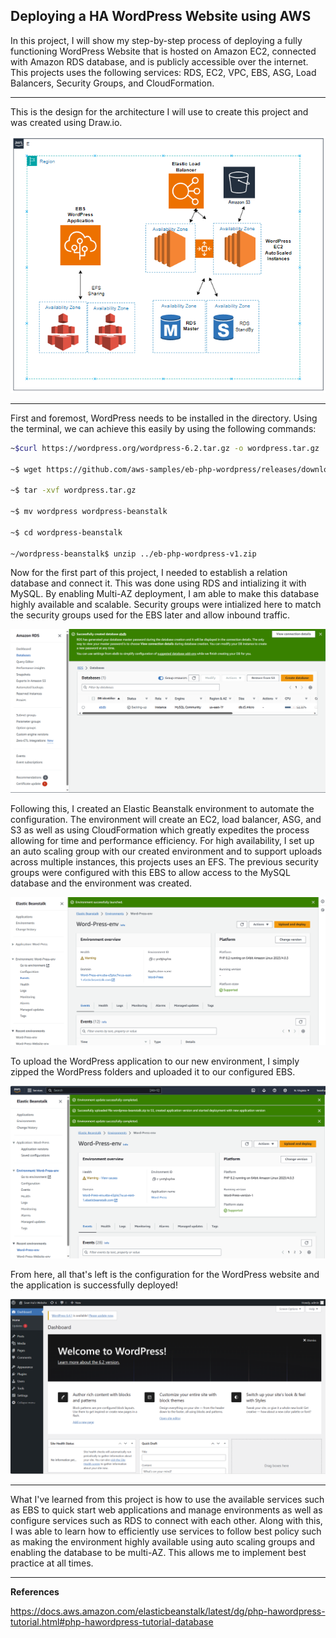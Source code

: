 ## Deploying a HA WordPress Website using AWS

In this project, I will show my step-by-step process of deploying a fully functioning WordPress Website that is hosted on Amazon EC2, connected with Amazon RDS database, and is publicly accessible over the internet. This projects uses the following services: RDS, EC2, VPC, EBS, ASG, Load Balancers, Security Groups, and CloudFormation.

------
This is the design for the architecture I will use to create this project and was created using Draw.io.

![alt text](https://github.com/Seanhui2000/AWS-Projects/blob/main/word-press/Screenshots/Word-Press-Architectures.PNG)


------
First and foremost, WordPress needs to be installed in the directory.  Using the terminal, we can achieve this easily by using the following commands:
```bash
~$curl https://wordpress.org/wordpress-6.2.tar.gz -o wordpress.tar.gz

~$ wget https://github.com/aws-samples/eb-php-wordpress/releases/download/v1.1/eb-php-wordpress-v1.zip

~$ tar -xvf wordpress.tar.gz

~$ mv wordpress wordpress-beanstalk

~$ cd wordpress-beanstalk

~/wordpress-beanstalk$ unzip ../eb-php-wordpress-v1.zip
```
Now for the first part of this project, I needed to establish a relation database and connect it. This was done using RDS and intializing it with MySQL. By enabling Multi-AZ deployment, I am able to make this database highly available and scalable. Security groups were intialized here to match the security groups used for the EBS later and allow inbound traffic.

![alt text](https://github.com/Seanhui2000/AWS-Projects/blob/main/word-press/Screenshots/Creation%20of%20MySQL%20Database.png) 

Following this, I created an Elastic Beanstalk environment to automate the configuration. The environment will create an EC2, load balancer, ASG, and S3 as well as using CloudFormation which greatly expedites the process allowing for time and performance efficiency. For high availability, I set up an auto scaling group with our created environment and to support uploads across multiple instances, this projects uses an EFS. The previous security groups were configured with this EBS to allow access to the MySQL database and the environment was created.

![alt test](https://github.com/Seanhui2000/AWS-Projects/blob/main/word-press/Screenshots/EBS%20Creation.png)

To upload the WordPress application to our new environment, I simply zipped the WordPress folders and uploaded it to our configured EBS. 

![alt test](https://github.com/Seanhui2000/AWS-Projects/blob/main/word-press/Screenshots/sucessfully%20uploaded%20word%20press.png)

From here, all that's left is the configuration for the WordPress website and the application is successfully deployed! 

![alt test](https://github.com/Seanhui2000/AWS-Projects/blob/main/word-press/Screenshots/wordpress%20website%20success.png)

------

What I've learned from this project is how to use the available services such as EBS to quick start web applications and manage environments as well as configure services such as RDS to connect with each other. Along with this, I was able to learn how to efficiently use services to follow best policy such as making the environment highly available using auto scaling groups and enabling the database to be multi-AZ. This allows me to implement best practice at all times.

-----

**References**

https://docs.aws.amazon.com/elasticbeanstalk/latest/dg/php-hawordpress-tutorial.html#php-hawordpress-tutorial-database

